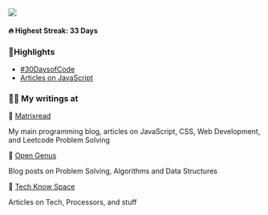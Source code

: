 <img align="center" src="https://raw.githubusercontent.com/abhiramready/AbhiramWrites/master/Images/AbhiramWrites.png"/>

#### 🔥 Highest Streak: 33 Days

### 🚀Highlights

- [#30DaysofCode](https://matrixread.com/30daysofcode/)
- [Articles on JavaScript](https://matrixread.com/javascript/)

### 👨‍🚀 My writings at

📍 [Matrixread](https://matrixread.com/author/abhi/)

My main programming blog, articles on JavaScript, CSS, Web Development, and Leetcode Problem Solving

📍 [Open Genus](https://iq.opengenus.org/author/abhiram/)

Blog posts on Problem Solving, Algorithms and Data Structures

📍 [Tech Know Space](https://techknowspace.wordpress.com/author/abhiramreddy31/)

Articles on Tech, Processors, and stuff
